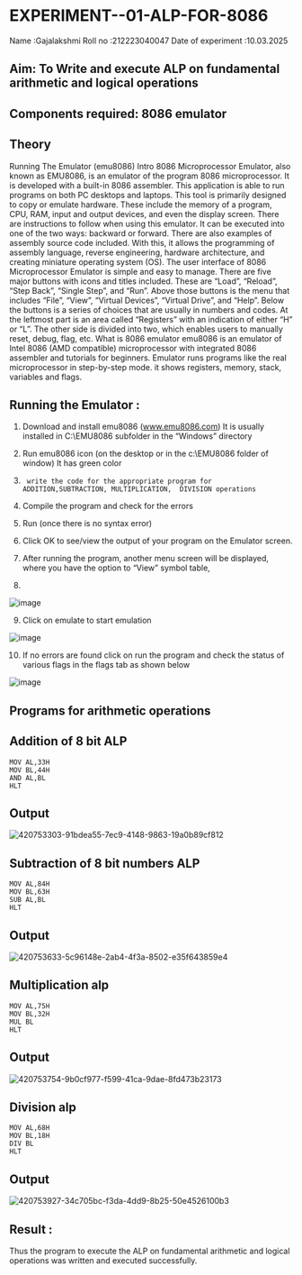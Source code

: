# EXPERIMENT--01-ALP-FOR-8086
Name :Gajalakshmi
Roll no :212223040047
Date of experiment :10.03.2025





## Aim: To Write and execute ALP on fundamental arithmetic and logical operations
## Components required: 8086  emulator 
## Theory 
Running The Emulator (emu8086) Intro 8086 Microprocessor Emulator, also known as EMU8086, is an emulator of the program 8086 microprocessor. It is developed with a built-in 8086 assembler. This application is able to run programs on both PC desktops and laptops. This tool is primarily designed to copy or emulate hardware. These include the memory of a program, CPU, RAM, input and output devices, and even the display screen. There are instructions to follow when using this emulator. It can be executed into one of the two ways: backward or forward. There are also examples of assembly source code included. With this, it allows the programming of assembly language, reverse engineering, hardware architecture, and creating miniature operating system (OS). The user interface of 8086 Microprocessor Emulator is simple and easy to manage. There are five major buttons with icons and titles included. These are “Load”, “Reload”, “Step Back”, “Single Step”, and “Run”. Above those buttons is the menu that includes “File”, “View”, “Virtual Devices”, “Virtual Drive”, and “Help”. Below the buttons is a series of choices that are usually in numbers and codes. At the leftmost part is an area called “Registers” with an indication of either “H” or “L”. The other side is divided into two, which enables users to manually reset, debug, flag, etc. What is 8086 emulator emu8086 is an emulator of Intel 8086 (AMD compatible) microprocessor with integrated 8086 assembler and tutorials for beginners. Emulator runs programs like the real microprocessor in step-by-step mode. it shows registers, memory, stack, variables and flags.


 ## Running the Emulator :
1.	Download and install emu8086 (www.emu8086.com) It is usually installed in C:\EMU8086 subfolder in the “Windows” directory
2.	  Run  emu8086 icon (on the desktop or in the c:\EMU8086 folder of window) It has green color 
 
 
3.		write the code for the appropriate program for ADDITION,SUBTRACTION, MULTIPLICATION,  DIVISION operations 

4.	 Compile the program and check for the errors 
5.	Run (once there is no syntax error) 

6.	Click OK to see/view the output of your program on the Emulator screen. 


7.	After running the program, another menu screen will be displayed, where you have the option to “View” symbol table,
8.	 


![image](https://user-images.githubusercontent.com/36288975/189273263-d65baae9-4b8f-4723-afb3-c0ffa4052b04.png)











9.	Click on emulate to start emulation 








![image](https://user-images.githubusercontent.com/36288975/189273273-9bb36ec1-e2e8-4892-8d35-37707332bfdc.png)








10.	If no errors are found click on run the program and check the status of various flags in the flags tab as shown below 






![image](https://user-images.githubusercontent.com/36288975/189273277-113a2a33-4a40-4ff8-95a5-ecd3a1f504fe.png)







## Programs for arithmetic  operations

## Addition  of 8 bit ALP 
```
MOV AL,33H
MOV BL,44H
AND AL,BL
HLT
```


## Output  

![420753303-91bdea55-7ec9-4148-9863-19a0b89cf812](https://github.com/user-attachments/assets/b1ed8fa9-d40c-4036-b45f-6dbdfe033a4b)

 
## Subtraction   of 8 bit numbers  ALP 
```
MOV AL,84H
MOV BL,63H
SUB AL,BL
HLT
```
 
## Output
![420753633-5c96148e-2ab4-4f3a-8502-e35f643859e4](https://github.com/user-attachments/assets/7551b36c-4bf5-4b18-ba8e-d91877392145)

## Multiplication alp 

```
MOV AL,75H
MOV BL,32H
MUL BL
HLT
```
 ## Output  
![420753754-9b0cf977-f599-41ca-9dae-8fd473b23173](https://github.com/user-attachments/assets/c2170e62-8803-4a07-94ff-af4f2cee4004)


## Division alp 
```
MOV AL,68H
MOV BL,18H
DIV BL
HLT
```

## Output

![420753927-34c705bc-f3da-4dd9-8b25-50e4526100b3](https://github.com/user-attachments/assets/112812c0-22e7-4f55-9497-668e4fdd1a00)


## Result :
 
Thus the program to execute the ALP on fundamental arithmetic and logical operations was written and executed successfully.







